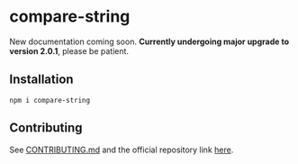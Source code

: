 # compare-string

New documentation coming soon. **Currently undergoing major upgrade to version 2.0.1**, please be patient.
## Installation

`npm i compare-string`

## Contributing

See [CONTRIBUTING.md](https://github.com/saberscientist/compare-string/blob/master/CONTRIBUTING.MD) and the official repository link [here](https://github.com/saberscientist/compare-string).
